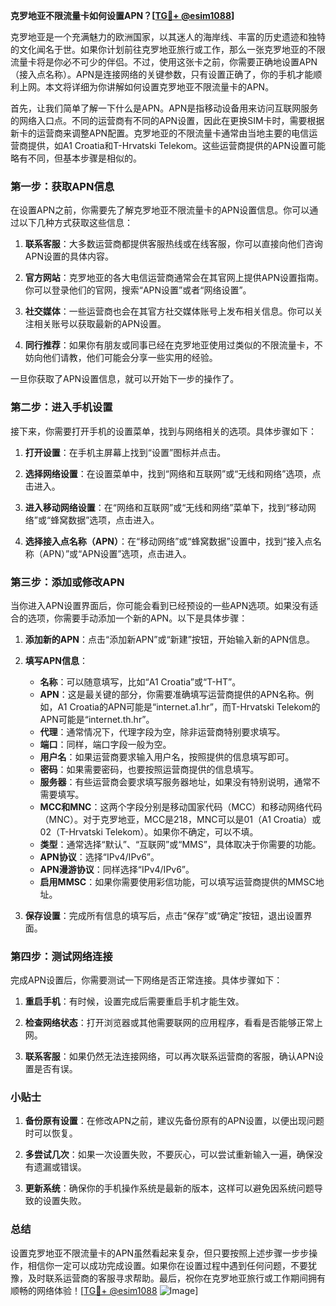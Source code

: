 **克罗地亚不限流量卡如何设置APN？[[TG💪+ @esim1088](https://t.me/s/esim1088)]**

克罗地亚是一个充满魅力的欧洲国家，以其迷人的海岸线、丰富的历史遗迹和独特的文化闻名于世。如果你计划前往克罗地亚旅行或工作，那么一张克罗地亚的不限流量卡将是你必不可少的伴侣。不过，使用这张卡之前，你需要正确地设置APN（接入点名称）。APN是连接网络的关键参数，只有设置正确了，你的手机才能顺利上网。本文将详细为你讲解如何设置克罗地亚不限流量卡的APN。

首先，让我们简单了解一下什么是APN。APN是指移动设备用来访问互联网服务的网络入口点。不同的运营商有不同的APN设置，因此在更换SIM卡时，需要根据新卡的运营商来调整APN配置。克罗地亚的不限流量卡通常由当地主要的电信运营商提供，如A1 Croatia和T-Hrvatski Telekom。这些运营商提供的APN设置可能略有不同，但基本步骤是相似的。

### 第一步：获取APN信息

在设置APN之前，你需要先了解克罗地亚不限流量卡的APN设置信息。你可以通过以下几种方式获取这些信息：

1. **联系客服**：大多数运营商都提供客服热线或在线客服，你可以直接向他们咨询APN设置的具体内容。
   
2. **官方网站**：克罗地亚的各大电信运营商通常会在其官网上提供APN设置指南。你可以登录他们的官网，搜索“APN设置”或者“网络设置”。

3. **社交媒体**：一些运营商也会在其官方社交媒体账号上发布相关信息。你可以关注相关账号以获取最新的APN设置。

4. **同行推荐**：如果你有朋友或同事已经在克罗地亚使用过类似的不限流量卡，不妨向他们请教，他们可能会分享一些实用的经验。

一旦你获取了APN设置信息，就可以开始下一步的操作了。

### 第二步：进入手机设置

接下来，你需要打开手机的设置菜单，找到与网络相关的选项。具体步骤如下：

1. **打开设置**：在手机主屏幕上找到“设置”图标并点击。

2. **选择网络设置**：在设置菜单中，找到“网络和互联网”或“无线和网络”选项，点击进入。

3. **进入移动网络设置**：在“网络和互联网”或“无线和网络”菜单下，找到“移动网络”或“蜂窝数据”选项，点击进入。

4. **选择接入点名称（APN）**：在“移动网络”或“蜂窝数据”设置中，找到“接入点名称（APN）”或“APN设置”选项，点击进入。

### 第三步：添加或修改APN

当你进入APN设置界面后，你可能会看到已经预设的一些APN选项。如果没有适合的选项，你需要手动添加一个新的APN。以下是具体步骤：

1. **添加新的APN**：点击“添加新APN”或“新建”按钮，开始输入新的APN信息。

2. **填写APN信息**：
   - **名称**：可以随意填写，比如“A1 Croatia”或“T-HT”。
   - **APN**：这是最关键的部分，你需要准确填写运营商提供的APN名称。例如，A1 Croatia的APN可能是“internet.a1.hr”，而T-Hrvatski Telekom的APN可能是“internet.th.hr”。
   - **代理**：通常情况下，代理字段为空，除非运营商特别要求填写。
   - **端口**：同样，端口字段一般为空。
   - **用户名**：如果运营商要求输入用户名，按照提供的信息填写即可。
   - **密码**：如果需要密码，也要按照运营商提供的信息填写。
   - **服务器**：有些运营商会要求填写服务器地址，如果没有特别说明，通常不需要填写。
   - **MCC和MNC**：这两个字段分别是移动国家代码（MCC）和移动网络代码（MNC）。对于克罗地亚，MCC是218，MNC可以是01（A1 Croatia）或02（T-Hrvatski Telekom）。如果你不确定，可以不填。
   - **类型**：通常选择“默认”、“互联网”或“MMS”，具体取决于你需要的功能。
   - **APN协议**：选择“IPv4/IPv6”。
   - **APN漫游协议**：同样选择“IPv4/IPv6”。
   - **启用MMSC**：如果你需要使用彩信功能，可以填写运营商提供的MMSC地址。

3. **保存设置**：完成所有信息的填写后，点击“保存”或“确定”按钮，退出设置界面。

### 第四步：测试网络连接

完成APN设置后，你需要测试一下网络是否正常连接。具体步骤如下：

1. **重启手机**：有时候，设置完成后需要重启手机才能生效。

2. **检查网络状态**：打开浏览器或其他需要联网的应用程序，看看是否能够正常上网。

3. **联系客服**：如果仍然无法连接网络，可以再次联系运营商的客服，确认APN设置是否有误。

### 小贴士

1. **备份原有设置**：在修改APN之前，建议先备份原有的APN设置，以便出现问题时可以恢复。

2. **多尝试几次**：如果一次设置失败，不要灰心，可以尝试重新输入一遍，确保没有遗漏或错误。

3. **更新系统**：确保你的手机操作系统是最新的版本，这样可以避免因系统问题导致的设置失败。

### 总结

设置克罗地亚不限流量卡的APN虽然看起来复杂，但只要按照上述步骤一步步操作，相信你一定可以成功完成设置。如果你在设置过程中遇到任何问题，不要犹豫，及时联系运营商的客服寻求帮助。最后，祝你在克罗地亚旅行或工作期间拥有顺畅的网络体验！[[TG💪+ @esim1088](https://t.me/s/esim1088) ![Image](https://i.postimg.cc/4NQfJmqS/Snipaste-2025-05-13-00-14-12.png)]